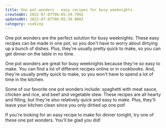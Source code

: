 ```yaml
---
title: One pot wonders - easy recipes for busy weeknights
createdAt: 2022-07-07T06:05:39.799Z
updatedAt: 2022-07-07T06:05:39.800Z
category: cooking
---
```


One pot wonders are the perfect solution for busy weeknights. These easy recipes can be made in one pot, so you don't have to worry about dirtying up a bunch of dishes. Plus, they're usually pretty quick to make, so you can get dinner on the table in no time.

One pot wonders are great for busy weeknights because they're so easy to make. You can find a lot of different recipes online or in cookbooks. And, they're usually pretty quick to make, so you won't have to spend a lot of time in the kitchen.

Some of our favorite one pot wonders include: spaghetti with meat sauce, chicken and rice, and beef and vegetable stew. These recipes are all hearty and filling, but they're also relatively quick and easy to make. Plus, they'll leave your kitchen clean since you only dirtied up one pot!

If you're looking for an easy recipe to make for dinner tonight, try one of these one pot wonders. You'll be glad you did!
